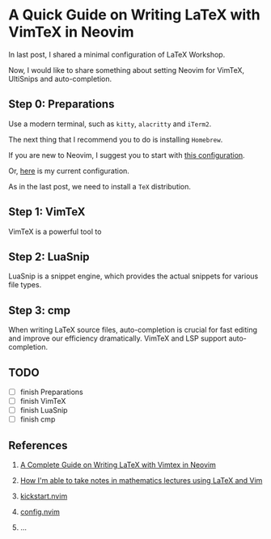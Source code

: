 # A Quick Guide on Writing LaTeX with VimTeX in Neovim


In last post, I shared a minimal configuration of LaTeX Workshop.

<!--more-->

Now, I would like to share something about setting Neovim for VimTeX, UltiSnips and auto-completion.

## Step 0: Preparations

Use a modern terminal, such as `kitty`, `alacritty` and `iTerm2`.

The next thing that I recommend you to do is installing `Homebrew`.

If you are new to Neovim, I suggest you to start with [this configuration](https://github.com/nvim-lua/kickstart.nvim.git).

Or, [here](https://github.com/mathjiajia/config.nvim) is my current configuration.

As in the last post, we need to install a `TeX` distribution.

## Step 1: VimTeX

VimTeX is a powerful tool to

## Step 2: LuaSnip

LuaSnip is a snippet engine, which provides the actual snippets for various file types.

## Step 3: cmp

When writing LaTeX source files, auto-completion is crucial for fast editing
and improve our efficiency dramatically.
VimTeX and LSP support auto-completion.

## TODO

- [ ] finish Preparations
- [ ] finish VimTeX
- [ ] finish LuaSnip
- [ ] finish cmp

## References

1. [A Complete Guide on Writing LaTeX with Vimtex in Neovim](https://jdhao.github.io/2019/03/26/nvim_latex_write_preview/)

1. [How I'm able to take notes in mathematics lectures using LaTeX and Vim](https://castel.dev/post/lecture-notes-1/)

1. [kickstart.nvim](https://github.com/nvim-lua/kickstart.nvim.git)

1. [config.nvim](https://github.com/mathjiajia/config.nvim)

1. ...


